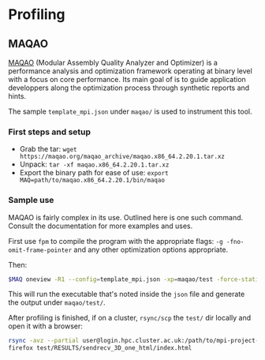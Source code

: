 # Profiling

## MAQAO

[MAQAO](maqao.org) (Modular Assembly Quality Analyzer and Optimizer) is a performance analysis and optimization framework operating at binary level with a focus on core performance. Its main goal of is to guide application developpers along the optimization process through synthetic reports and hints.

The sample `template_mpi.json` under `maqao/` is used to instrument this tool.

### First steps and setup

- Grab the tar: `wget https://maqao.org/maqao_archive/maqao.x86_64.2.20.1.tar.xz`
- Unpack: `tar -xf maqao.x86_64.2.20.1.tar.xz`
- Export the binary path for ease of use: `export MAQ=path/to/maqao.x86_64.2.20.1/bin/maqao`

### Sample use

MAQAO is fairly complex in its use. Outlined here is one such command. Consult the documentation for more examples and uses.

First use `fpm` to compile the program with the appropriate flags: `-g -fno-omit-frame-pointer` and any other optimization options appropriate.

Then:

```bash
$MAQ oneview -R1 --config=template_mpi.json -xp=maqao/test -force-static-analysis  -maximum-threads-per-process=2
```

This will run the executable that's noted inside the `json` file and generate the output under `maqao/test/`.

After profiling is finished, if on a cluster, `rsync/scp` the `test/` dir locally and open it with a browser:

```bash
rsync -avz --partial user@login.hpc.cluster.ac.uk:/path/to/mpi-project-exploration/maqao/test .
firefox test/RESULTS/sendrecv_3D_one_html/index.html
```
